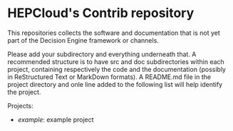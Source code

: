 # HEPCloud's Contrib repository

This repositories collects the software and documentation that is not yet part of the Decision Engine framework or channels.

Please add your subdirectory and everything underneath that.
A recommended structure is to have src and doc subdirectories within each project, containing respectively the code and the documentation (possibly in ReStructured Text or MarkDown formats).
A README.md file in the project directory and onle line added to the following list will help identify the project.

Projects:
* _example_: example project


